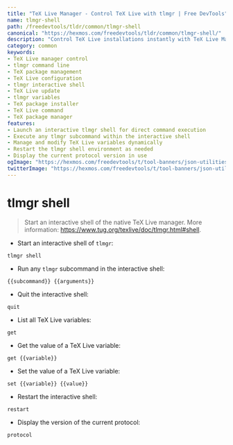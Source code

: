 ```yaml
---
title: "TeX Live Manager - Control TeX Live with tlmgr | Free DevTools"
name: tlmgr-shell
path: /freedevtools/tldr/common/tlmgr-shell
canonical: "https://hexmos.com/freedevtools/tldr/common/tlmgr-shell/"
description: "Control TeX Live installations instantly with TeX Live Manager (tlmgr). Manage packages, update configurations, and troubleshoot installations effortlessly. Free online tool, no registration required."
category: common
keywords:
- TeX Live manager control
- tlmgr command line
- TeX package management
- TeX Live configuration
- tlmgr interactive shell
- TeX Live update
- tlmgr variables
- TeX package installer
- TeX Live command
- TeX package manager
features:
- Launch an interactive tlmgr shell for direct command execution
- Execute any tlmgr subcommand within the interactive shell
- Manage and modify TeX Live variables dynamically
- Restart the tlmgr shell environment as needed
- Display the current protocol version in use
ogImage: "https://hexmos.com/freedevtools/t/tool-banners/json-utilities-banner.png"
twitterImage: "https://hexmos.com/freedevtools/t/tool-banners/json-utilities-banner.png"
---
```


# tlmgr shell

> Start an interactive shell of the native TeX Live manager.
> More information: <https://www.tug.org/texlive/doc/tlmgr.html#shell>.

- Start an interactive shell of `tlmgr`:

`tlmgr shell`

- Run any `tlmgr` subcommand in the interactive shell:

`{{subcommand}} {{arguments}}`

- Quit the interactive shell:

`quit`

- List all TeX Live variables:

`get`

- Get the value of a TeX Live variable:

`get {{variable}}`

- Set the value of a TeX Live variable:

`set {{variable}} {{value}}`

- Restart the interactive shell:

`restart`

- Display the version of the current protocol:

`protocol`
